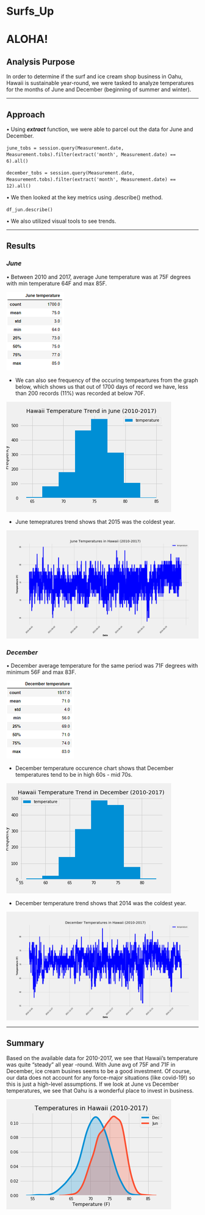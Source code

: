 
# Surfs_Up

# ALOHA! 

## Analysis Purpose

In order to determine if the surf and ice cream shop business in Oahu, Hawaii is sustainable year-round, we were tasked to analyze temperatures for the months of June and December (beginning of summer and winter).



-----
## Approach

•	Using ***extract*** function, we were able to parcel out the data for June and December.

`june_tobs = session.query(Measurement.date, Measurement.tobs).filter(extract('month', Measurement.date) == 6).all()`

`december_tobs = session.query(Measurement.date, Measurement.tobs).filter(extract('month', Measurement.date) == 12).all()`

•	We then looked at the key metrics using .describe() method.

`df_jun.describe()`

•	We also utilized visual tools to see trends.


------
## Results

### *June*

•	Between 2010 and 2017, average June temperature was at 75F degrees with min temperature 64F and max 85F.

![]( https://github.com/jojobear2020/Surfs_Up/blob/master/analysis/june_summary.PNG)



* We can also see frequency of the occuring tempeartures from the graph below, which shows us that out of 1700 days of record we have, less than 200 records (11%) was recorded at below 70F.


![](https://github.com/jojobear2020/Surfs_Up/blob/master/analysis/jun_temp_occurence.png)


* June temepratures trend shows that 2015 was the coldest year.

![](https://github.com/jojobear2020/Surfs_Up/blob/master/analysis/jun_temp_trend.png)


### *December*


•	December average temperature for the same period was 71F degrees with minimum 56F and max 83F.

![]( https://github.com/jojobear2020/Surfs_Up/blob/master/analysis/december_summary.PNG)



* December temperature occurence chart shows that December temperatures tend to be in high 60s - mid 70s.

![](https://github.com/jojobear2020/Surfs_Up/blob/master/analysis/dec_temp_occurence.png)


* December temperature trend shows that 2014 was the coldest year.


![](https://github.com/jojobear2020/Surfs_Up/blob/master/analysis/dec_temp_trend.png)


-----
## Summary

Based on the available data for 2010-2017, we see that Hawaii’s temperature was quite “steady” all year -round. With June avg of 75F and 71F in December, ice cream busines seems to be a good investment. Of course, our data does not account for any force-major situations (like covid-19!) so this is just a high-level assumptions. If we look at June vs December temperatures, we see that Oahu is a wonderful place to invest in business.

![](https://github.com/jojobear2020/Surfs_Up/blob/master/analysis/jun_dec_temp_kdeplot.png)


